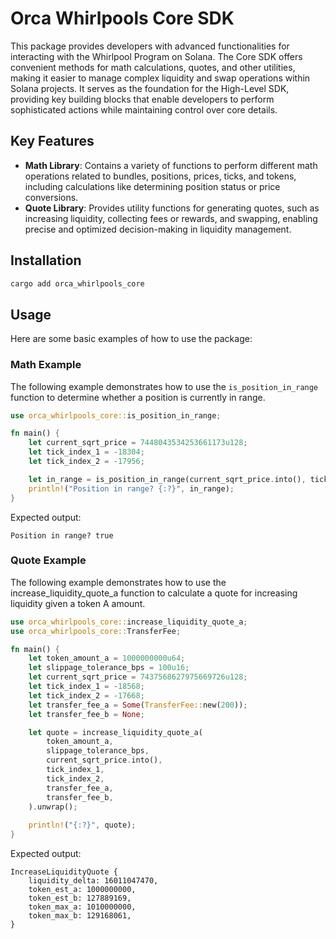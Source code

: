 # Orca Whirlpools Core SDK

This package provides developers with advanced functionalities for interacting with the Whirlpool Program on Solana. The Core SDK offers convenient methods for math calculations, quotes, and other utilities, making it easier to manage complex liquidity and swap operations within Solana projects. It serves as the foundation for the High-Level SDK, providing key building blocks that enable developers to perform sophisticated actions while maintaining control over core details.

## Key Features

- **Math Library**: Contains a variety of functions to perform different math operations related to bundles, positions, prices, ticks, and tokens, including calculations like determining position status or price conversions.
- **Quote Library**: Provides utility functions for generating quotes, such as increasing liquidity, collecting fees or rewards, and swapping, enabling precise and optimized decision-making in liquidity management.

## Installation
```bash
cargo add orca_whirlpools_core
```

## Usage
Here are some basic examples of how to use the package:

### Math Example
The following example demonstrates how to use the `is_position_in_range` function to determine whether a position is currently in range.

```rust
use orca_whirlpools_core::is_position_in_range;

fn main() {
    let current_sqrt_price = 7448043534253661173u128;
    let tick_index_1 = -18304;
    let tick_index_2 = -17956;

    let in_range = is_position_in_range(current_sqrt_price.into(), tick_index_1, tick_index_2);
    println!("Position in range? {:?}", in_range);
}
```

Expected output:
```
Position in range? true
```

### Quote Example

The following example demonstrates how to use the increase_liquidity_quote_a function to calculate a quote for increasing liquidity given a token A amount.

```rust
use orca_whirlpools_core::increase_liquidity_quote_a;
use orca_whirlpools_core::TransferFee;

fn main() {
    let token_amount_a = 1000000000u64;
    let slippage_tolerance_bps = 100u16;
    let current_sqrt_price = 7437568627975669726u128;
    let tick_index_1 = -18568;
    let tick_index_2 = -17668;
    let transfer_fee_a = Some(TransferFee::new(200));
    let transfer_fee_b = None;

    let quote = increase_liquidity_quote_a(
        token_amount_a,
        slippage_tolerance_bps,
        current_sqrt_price.into(),
        tick_index_1,
        tick_index_2,
        transfer_fee_a,
        transfer_fee_b,
    ).unwrap();
    
    println!("{:?}", quote);
}
```

Expected output:
```
IncreaseLiquidityQuote {
    liquidity_delta: 16011047470,
    token_est_a: 1000000000,
    token_est_b: 127889169,
    token_max_a: 1010000000,
    token_max_b: 129168061,
}
```